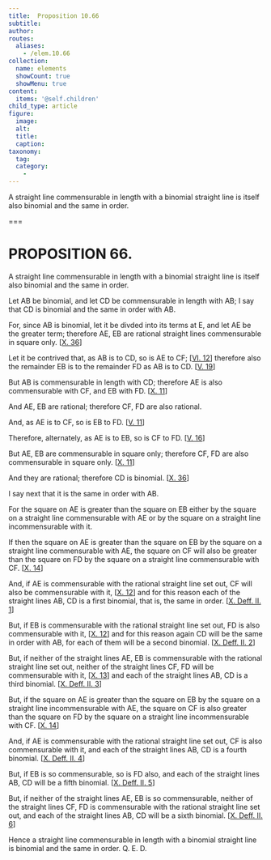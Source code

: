 ```yaml
---
title:  Proposition 10.66
subtitle: 
author:
routes:
  aliases:
    - /elem.10.66
collection:
  name: elements
  showCount: true
  showMenu: true
content:
  items: '@self.children'
child_type: article
figure:
  image:
  alt:
  title:
  caption:
taxonomy:
  tag:
  category:
    - 
---
```


<p><hi rend="ital">A straight line commensurable in length with a binomial straight line is itself also binomial and the same in order</hi>. </p>

===

<h1>PROPOSITION 66.</h1>
<p><span class="ital">A straight line commensurable in length with a binomial straight line is itself also binomial and the same in order</span>. </p>

<p>Let <span class="ital">AB</span> be binomial, and let <span class="ital">CD</span> be commensurable in length with <span class="ital">AB</span>;  I say that <span class="ital">CD</span> is binomial and the same in order with <span class="ital">AB</span>. </p>

<p>For, since <span class="ital">AB</span> is binomial, let it be divded into its terms at <span class="ital">E</span>, and let <span class="ital">AE</span> be the greater term; <pb n="146"/>therefore <span class="ital">AE</span>, <span class="ital">EB</span> are rational straight lines commensurable in square only. [<a href="/elem.10.36">X. 36</a>] </p>

<p>Let it be contrived that, as <span class="ital">AB</span> is to <span class="ital">CD</span>, so is <span class="ital">AE</span> to <span class="ital">CF</span>; [<a href="/elem.6.12">VI. 12</a>] therefore also the remainder <span class="ital">EB</span> is to the remainder <span class="ital">FD</span> as <span class="ital">AB</span> is to <span class="ital">CD</span>. [<a href="/elem.5.19">V. 19</a>] </p>

<p>But <span class="ital">AB</span> is commensurable in length with <span class="ital">CD</span>; therefore <span class="ital">AE</span> is also commensurable with <span class="ital">CF</span>, and <span class="ital">EB</span> with <span class="ital">FD</span>. [<a href="/elem.10.11">X. 11</a>] </p>

<p>And <span class="ital">AE</span>, <span class="ital">EB</span> are rational; therefore <span class="ital">CF</span>, <span class="ital">FD</span> are also rational. </p>

<p>And, as <span class="ital">AE</span> is to <span class="ital">CF</span>, so is <span class="ital">EB</span> to <span class="ital">FD</span>. [<a href="/elem.5.11">V. 11</a>] </p>

<p>Therefore, alternately, as <span class="ital">AE</span> is to <span class="ital">EB</span>, so is <span class="ital">CF</span> to <span class="ital">FD</span>. [<a href="/elem.5.16">V. 16</a>] </p>

<p>But <span class="ital">AE</span>, <span class="ital">EB</span> are commensurable in square only; therefore <span class="ital">CF</span>, <span class="ital">FD</span> are also commensurable in square only. [<a href="/elem.10.11">X. 11</a>] </p>

<p>And they are rational; therefore <span class="ital">CD</span> is binomial. [<a href="/elem.10.36">X. 36</a>] </p>

<p>I say next that it is the same in order with <span class="ital">AB</span>. </p>

<p>For the square on <span class="ital">AE</span> is greater than the square on <span class="ital">EB</span> either by the square on a straight line commensurable with <span class="ital">AE</span> or by the square on a straight line incommensurable with it. </p>

<p>If then the square on <span class="ital">AE</span> is greater than the square on <span class="ital">EB</span> by the square on a straight line commensurable with <span class="ital">AE</span>, the square on <span class="ital">CF</span> will also be greater than the square on <span class="ital">FD</span> by the square on a straight line commensurable with <span class="ital">CF</span>. [<a href="/elem.10.14">X. 14</a>] </p>

<p>And, if <span class="ital">AE</span> is commensurable with the rational straight line set out, <span class="ital">CF</span> will also be commensurable with it, [<a href="/elem.10.12">X. 12</a>] and for this reason each of the straight lines <span class="ital">AB</span>, <span class="ital">CD</span> is a first binomial, that is, the same in order. [<a href="/elem.10.def.2.1">X. Deff. II. 1</a>] </p>

<p>But, if <span class="ital">EB</span> is commensurable with the rational straight line set out, <span class="ital">FD</span> is also commensurable with it, [<a href="/elem.10.12">X. 12</a>] and for this reason again <span class="ital">CD</span> will be the same in order with <span class="ital">AB</span>, for each of them will be a second binomial. [<a href="/elem.10.def.2.2">X. Deff. II. 2</a>] <pb n="147"/></p>

<p>But, if neither of the straight lines <span class="ital">AE</span>, <span class="ital">EB</span> is commensurable with the rational straight line set out, neither of the straight lines <span class="ital">CF</span>, <span class="ital">FD</span> will be commensurable with it, [<a href="/elem.10.13">X. 13</a>] and each of the straight lines <span class="ital">AB</span>, <span class="ital">CD</span> is a third binomial. [<a href="/elem.10.def.2.3">X. Deff. II. 3</a>] </p>

<p>But, if the square on <span class="ital">AE</span> is greater than the square on <span class="ital">EB</span> by the square on a straight line incommensurable with <span class="ital">AE</span>, the square on <span class="ital">CF</span> is also greater than the square on <span class="ital">FD</span> by the square on a straight line incommensurable with <span class="ital">CF</span>. [<a href="/elem.10.14">X. 14</a>] </p>

<p>And, if <span class="ital">AE</span> is commensurable with the rational straight line set out, <span class="ital">CF</span> is also commensurable with it, and each of the straight lines <span class="ital">AB</span>, <span class="ital">CD</span> is a fourth binomial. [<a href="/elem.10.def.2.4">X. Deff. II. 4</a>] </p>

<p>But, if <span class="ital">EB</span> is so commensurable, so is <span class="ital">FD</span> also, and each of the straight lines <span class="ital">AB</span>, <span class="ital">CD</span> will be a fifth binomial. [<a href="/elem.10.def.2.5">X. Deff. II. 5</a>] </p>

<p>But, if neither of the straight lines <span class="ital">AE</span>, <span class="ital">EB</span> is so commensurable, neither of the straight lines <span class="ital">CF</span>, <span class="ital">FD</span> is commensurable with the rational straight line set out, and each of the straight lines <span class="ital">AB</span>, <span class="ital">CD</span> will be a sixth binomial. [<a href="/elem.10.def.2.6">X. Deff. II. 6</a>] </p>

<p>Hence a straight line commensurable in length with a binomial straight line is binomial and the same in order. Q. E. D.</p>
